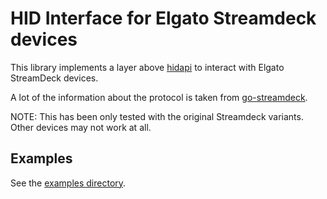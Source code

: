 # HID Interface for Elgato Streamdeck devices

This library implements a layer above [hidapi]()
to interact with Elgato StreamDeck devices.

A lot of the information about the protocol is taken
from [go-streamdeck](https://github.com/magicmonkey/go-streamdeck).

NOTE: This has been only tested with the original Streamdeck
variants. Other devices may not work at all.

## Examples

See the [examples directory](./examples).
